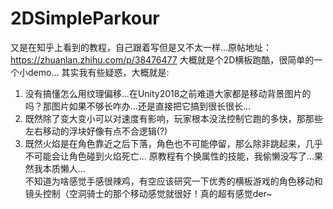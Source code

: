 # 2DSimpleParkour
又是在知乎上看到的教程，自己跟着写但是又不太一样...原帖地址：https://zhuanlan.zhihu.com/p/38476477
大概就是个2D横板跑酷，很简单的一个小demo...
其实我有些疑惑，大概就是:
1. 没有搞懂怎么用纹理偏移...在Unity2018之前难道大家都是移动背景图片的吗？那图片如果不够长咋办...还是直接把它搞到很长很长...
2. 既然除了变大变小可以对速度有影响，玩家根本没法控制它跑的多快，那那些左右移动的浮块好像有点不合逻辑(?)
3. 既然火焰是在角色靠近之后下落，角色也不可能停留，那么除非跳起来，几乎不可能会让角色碰到火焰死亡...
原教程有个换属性的技能，我偷懒没写了...果然我本质懒人...   
不知道为啥感觉手感很辣鸡，有空应该研究一下优秀的横板游戏的角色移动和镜头控制（空洞骑士的那个移动感觉就很好！真的超有感觉der~
